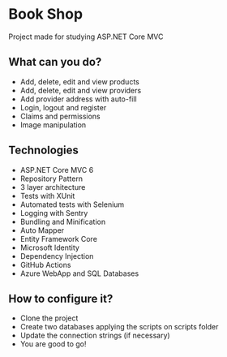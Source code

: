 # Book Shop
Project made for studying ASP.NET Core MVC

## What can you do?
* Add, delete, edit and view products
* Add, delete, edit and view providers
* Add provider address with auto-fill
* Login, logout and register
* Claims and permissions
* Image manipulation

## Technologies
* ASP.NET Core MVC 6
* Repository Pattern
* 3 layer architecture
* Tests with XUnit
* Automated tests with Selenium
* Logging with Sentry
* Bundling and Minification
* Auto Mapper
* Entity Framework Core
* Microsoft Identity
* Dependency Injection
* GitHub Actions
* Azure WebApp and SQL Databases

## How to configure it?
* Clone the project
* Create two databases applying the scripts on scripts folder
* Update the connection strings (if necessary)
* You are good to go!

